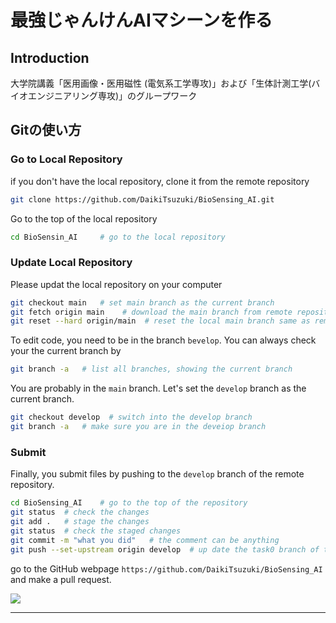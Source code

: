 # 最強じゃんけんAIマシーンを作る

## Introduction
大学院講義「医用画像・医用磁性 (電気系工学専攻)」および「生体計測工学(バイオエンジニアリング専攻)」のグループワーク


## Gitの使い方
### Go to Local Repository

if you don't have the local repository, clone it from the remote repository

```bash
git clone https://github.com/DaikiTsuzuki/BioSensing_AI.git
```

Go to the top of the local repository

```bash
cd BioSensin_AI     # go to the local repository
```



### Update Local Repository

Please updat the local repository on your computer

```bash
git checkout main   # set main branch as the current branch
git fetch origin main    # download the main branch from remote repository
git reset --hard origin/main  # reset the local main branch same as remote repository
```


To edit code, you need to be in the branch `bevelop`.  You can always check your the current branch by

```bash
git branch -a   # list all branches, showing the current branch 
```

You are probably in the `main` branch. Let's set the `develop` branch as the current branch.

```bash
git checkout develop  # switch into the develop branch
git branch -a   # make sure you are in the deveiop branch
```



### Submit

Finally, you submit files by pushing to the `develop` branch of the remote repository. 

```bash
cd BioSensing_AI    # go to the top of the repository
git status  # check the changes
git add .   # stage the changes
git status  # check the staged changes
git commit -m "what you did"   # the comment can be anything
git push --set-upstream origin develop  # up date the task0 branch of the remote repository
```

go to the GitHub webpage `https://github.com/DaikiTsuzuki/BioSensing_AI` and make a pull request. 

![](../doc/pullrequest.png)


----

